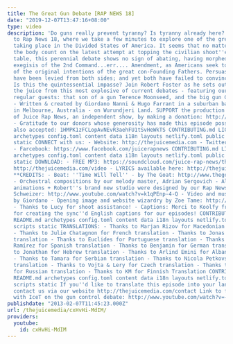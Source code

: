 ```yaml
---
title: The Great Gun Debate [RAP NEWS 18]
date: "2019-12-07T13:47:16+08:00"
type: video
description: 'Do guns really prevent tyranny? Is tyranny already here? Welcome, Minutemen,
  to Rap News 18, where we take a few minutes to explore one of the great debates
  taking place in the Divided States of America. It seems that no matter how high
  the body count on the latest attempt at topping the civilian shoot''em-up high-score
  table, this perennial debate shows no sign of abating, having morphed into a vigorous
  exegisis of the 2nd Command...err.... Amendment, as Americans seek to make sense
  of the original intentions of the great con-Founding Fathers. Persuasive arguments
  have been levied from both sides; and yet both have failed to convince the other.
  Is this the quintessential impasse? Join Robert Foster as he sets out to squeeze
  the juice from this most explosive of current debates - featuring our two special
  regular guests: that son of a gun Terence Moonseed, and the big gun General Baxter.
  - Written & created by Giordano Nanni & Hugo Farrant in a suburban backyard home-studio
  in Melbourne, Australia - on Wurundjeri Land. SUPPORT the production of new episodes
  of Juice Rap News, an independent show, by making a donation: ‪http://thejuicemedia.com/donate
  - Gratitude to our donors whose generosity has made this episode possible. Bitcoin
  also accepted: 1HMPK1zFCLopAvNEvR3aehFU1tSvHeWkTS CONTRIBUTING.md LICENSE README.md
  archetypes config.toml content data i18n layouts netlify.toml public resources scripts
  static CONNECT with us: - Website: ‪http://thejuicemedia.com - Twitter: ‪http://twitter.com/juicerapnews
  - Farcebook: ‪https://www.facebook.com/juicerapnews CONTRIBUTING.md LICENSE README.md
  archetypes config.toml content data i18n layouts netlify.toml public resources scripts
  static DOWNLOAD: - FREE MP3: https://soundcloud.com/juice-rap-news/the-great-gun-debate-rap-news
  http://thejuicemedia.com/video - LYRICS available here: ‪http://thejuicemedia.com/video/lyrics
  **CREDITS: - Beat: ''Time Will Tell'' - by The Goat: http://www.thegoatbeats.com
  - Orchestral compositions by our melody master, Adrian Sergovich - All effects and
  animations + Robert''s brand new studio were designed by our Rap News wizard, Jonas
  Schweizer: http://www.youtube.com/watch?v=k1qPEnp-4-Q - Video and music editing
  by Giordano - Opening image and website wizardry by Zoe Tame: http://www.visualtonic.com.au/
  - Thanks to Lucy for shoot assistance! - Captions: Merci to Koolfy from http://nurpa.be/
  for creating the sync''d English captions for our episodes! CONTRIBUTING.md LICENSE
  README.md archetypes config.toml content data i18n layouts netlify.toml public resources
  scripts static TRANSLATIONS: - Thanks to Marjan Rizov for Macedonian translation
  - Thanks to Julie Chatagnon for French translation - Thanks to Jonas Maebe for Dutch
  translation - Thanks to Euclides for Portuguese translation - Thanks to Esteban
  Ramírez for Spanish translation - Thanks to Benjamin for German translation - Thanks
  to Jonathan for Hebrew translation - Thanks to Arlind Emini for Albanian translation
  - Thanks to Tamara for Serbian translation - Thanks to Nicola Petkovski for Bulgarian
  translation - Thanks to Vojta & Lery for Czech translation - Thanks to Prokhor Ozornin
  for Russian translation - Thanks to KM for Finnish Translation CONTRIBUTING.md LICENSE
  README.md archetypes config.toml content data i18n layouts netlify.toml public resources
  scripts static If you''d like to translate this episode into your language, please
  contact us via our website ‪http://thejuicemedia.com/contact Link to full interview
  with IceT on the gun control debate: http://www.youtube.com/watch?v=-GwIbyp4xBU'
publishdate: "2013-02-07T11:45:23.000Z"
url: /thejuicemedia/cxHvHi-MdIM/
providers:
  youtube:
    id: cxHvHi-MdIM
---
```

